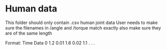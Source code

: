 # Human data
This folder should only contain .csv human joint data
User needs to make sure the filenames in /angle and /torque match exactly
    also make sure they are of the same length

Format:
Time      Data 
0         1.2
0.01      1.6
0.02      1.1
.
.
.